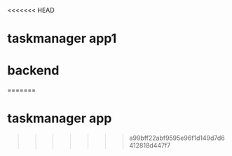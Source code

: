 <<<<<<< HEAD
# taskmanager app1 
# backend
=======
# taskmanager app
>>>>>>> a99bff22abf9595e96f1d149d7d6412818d447f7
